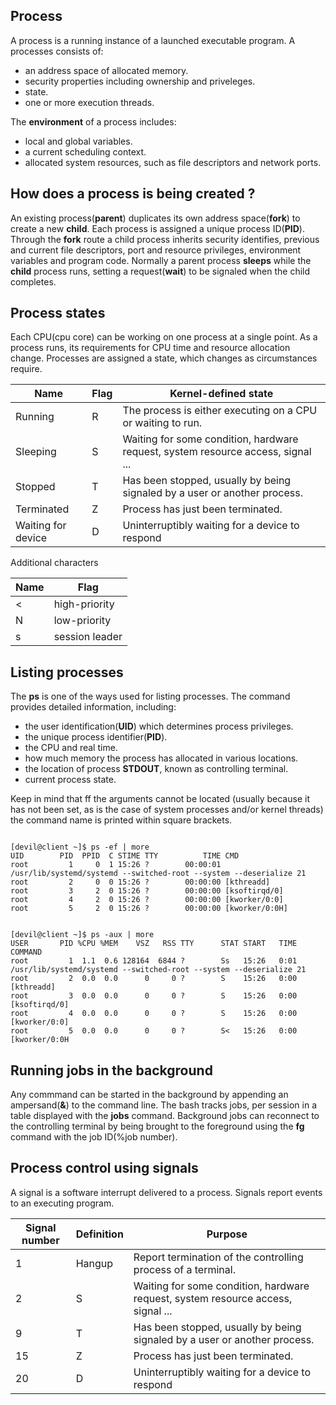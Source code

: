 ## Process
A process is a running instance of a launched executable program. A processes consists of: <br />
* an address space of allocated memory. <br />
* security properties including ownership and priveleges. <br />
* state. <br />
* one or more execution threads. <br />

The **environment** of a process includes:
* local and global variables.<br />
* a current scheduling context.<br />
* allocated system resources, such as file descriptors and network ports.<br />

## How does a process is being created ?
An existing process(**parent**) duplicates its own address space(**fork**) to create a new **child**. Each process is assigned a unique process ID(**PID**). Through the **fork** route a child process inherits security identifies, previous and current file descriptors, port and resource privileges, environment variables and program code. Normally a parent process **sleeps** while the **child** process runs, setting a request(**wait**) to be signaled when the child completes.

## Process states
Each CPU(cpu core) can be working on one process at a single point. As a process runs, its requirements for CPU time and resource allocation change. Processes are assigned a state, which changes as circumstances require.

Name | Flag  |  Kernel-defined state |
--- | --- | --- |
Running | R | The process is either executing on a CPU or waiting to run. |
Sleeping | S | Waiting for some condition, hardware request, system resource access, signal ... |
Stopped | T | Has been stopped, usually by being signaled by a user or another process. |
Terminated | Z | Process has just been terminated. |
Waiting for device | D | Uninterruptibly waiting for a device to respond |

Additional characters

Name | Flag  |   
--- | --- |  
< | high-priority |  
N | low-priority | 
s | session leader |


## Listing processes
The **ps** is one of the ways used for listing processes. The command provides detailed information, including:<br />
* the user identification(**UID**) which determines process privileges. <br />
* the unique process identifier(**PID**). <br />
* the CPU and real time. <br />
* how much memory the process has allocated in various locations. <br />
* the location of process **STDOUT**, known as controlling terminal. <br />
* current process state. <br />

Keep in mind that ff the arguments cannot be located (usually because it has not been set, as is the case of system processes and/or kernel threads) the command name is printed within square brackets.
```{r, engine='bash', count_lines}

[devil@client ~]$ ps -ef | more
UID        PID  PPID  C STIME TTY          TIME CMD
root         1     0  1 15:26 ?        00:00:01 /usr/lib/systemd/systemd --switched-root --system --deserialize 21
root         2     0  0 15:26 ?        00:00:00 [kthreadd]
root         3     2  0 15:26 ?        00:00:00 [ksoftirqd/0]
root         4     2  0 15:26 ?        00:00:00 [kworker/0:0]
root         5     2  0 15:26 ?        00:00:00 [kworker/0:0H]


[devil@client ~]$ ps -aux | more
USER       PID %CPU %MEM    VSZ   RSS TTY      STAT START   TIME COMMAND
root         1  1.1  0.6 128164  6844 ?        Ss   15:26   0:01 /usr/lib/systemd/systemd --switched-root --system --deserialize 21
root         2  0.0  0.0      0     0 ?        S    15:26   0:00 [kthreadd]
root         3  0.0  0.0      0     0 ?        S    15:26   0:00 [ksoftirqd/0]
root         4  0.0  0.0      0     0 ?        S    15:26   0:00 [kworker/0:0]
root         5  0.0  0.0      0     0 ?        S<   15:26   0:00 [kworker/0:0H

```

## Running jobs in the background
Any commmand can be started in the background by appending an ampersand(**&**) to the command line. The bash tracks jobs, per session in a table displayed with the **jobs** command. Background jobs can reconnect to the controlling terminal by being brought to the foreground using the **fg** command with the job ID(%job number).


## Process control using signals
A signal is a software interrupt delivered to a process. Signals report events to an executing program. 

Signal number | Definition  |  Purpose |
--- | --- | --- |
1 | Hangup | Report termination of the controlling process of a terminal. |
2 | S | Waiting for some condition, hardware request, system resource access, signal ... |
9 | T | Has been stopped, usually by being signaled by a user or another process. |
15 | Z | Process has just been terminated. |
20| D | Uninterruptibly waiting for a device to respond |
